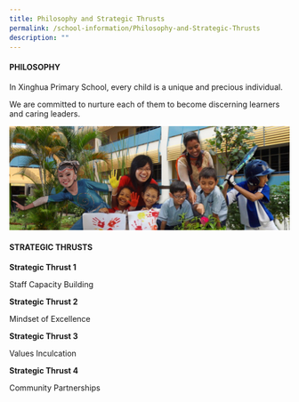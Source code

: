 ```yaml
---
title: Philosophy and Strategic Thrusts
permalink: /school-information/Philosophy-and-Strategic-Thrusts
description: ""
---
```

#### PHILOSOPHY

  

In Xinghua Primary School, every child is a unique and precious individual.

We are committed to nurture each of them to become discerning learners and caring leaders.

![](/images/School%20Information/Philosophy/Xinghua%20Primary%20School%20SIS%20Picture%202013.jpg)

#### STRATEGIC THRUSTS  



**Strategic Thrust 1**  

Staff Capacity Building  

**Strategic Thrust 2**

Mindset of Excellence

**Strategic Thrust 3**

Values Inculcation  
  
  

**Strategic Thrust 4**

Community Partnerships